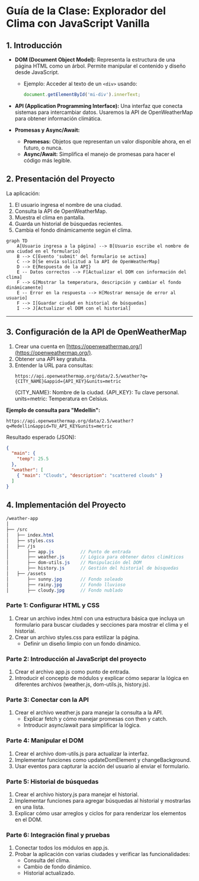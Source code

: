 # **Guía de la Clase: Explorador del Clima con JavaScript Vanilla**

## **1. Introducción**
- **DOM (Document Object Model):** Representa la estructura de una página HTML como un árbol. Permite manipular el contenido y diseño desde JavaScript.  
  - Ejemplo: Acceder al texto de un `<div>` usando:  
    ```javascript
    document.getElementById('mi-div').innerText;
    ```

- **API (Application Programming Interface):** Una interfaz que conecta sistemas para intercambiar datos. Usaremos la API de OpenWeatherMap para obtener información climática.  

- **Promesas y Async/Await:**
  - **Promesas:** Objetos que representan un valor disponible ahora, en el futuro, o nunca.
  - **Async/Await:** Simplifica el manejo de promesas para hacer el código más legible.


## **2. Presentación del Proyecto**
La aplicación:
1. El usuario ingresa el nombre de una ciudad.
2. Consulta la API de OpenWeatherMap.
3. Muestra el clima en pantalla.
4. Guarda un historial de búsquedas recientes.
5. Cambia el fondo dinámicamente según el clima.

```mermaid
graph TD
    A[Usuario ingresa a la página] --> B[Usuario escribe el nombre de una ciudad en el formulario]
    B --> C[Evento 'submit' del formulario se activa]
    C --> D[Se envía solicitud a la API de OpenWeatherMap]
    D --> E{Respuesta de la API}
    E -- Datos correctos --> F[Actualizar el DOM con información del clima]
    F --> G[Mostrar la temperatura, descripción y cambiar el fondo dinámicamente]
    E -- Error en la respuesta --> H[Mostrar mensaje de error al usuario]
    F --> I[Guardar ciudad en historial de búsquedas]
    I --> J[Actualizar el DOM con el historial]

  ```
---

## **3. Configuración de la API de OpenWeatherMap**
1. Crear una cuenta en [https://openweathermap.org/](https://openweathermap.org/).
2. Obtener una API key gratuita.
3. Entender la URL para consultas:  
   ```url
   https://api.openweathermap.org/data/2.5/weather?q={CITY_NAME}&appid={API_KEY}&units=metric
   ```
    {CITY_NAME}: Nombre de la ciudad.
    {API_KEY}: Tu clave personal.
    units=metric: Temperatura en Celsius.

**Ejemplo de consulta para "Medellín":**
```url
https://api.openweathermap.org/data/2.5/weather?q=Medellin&appid=TU_API_KEY&units=metric
```

Resultado esperado (JSON):
```json
{
  "main": {
    "temp": 25.5
  },
  "weather": [
    { "main": "Clouds", "description": "scattered clouds" }
  ]
}
```

## **4. Implementación del Proyecto**

```scss
/weather-app
│
├── /src
│   ├── index.html
│   ├── styles.css
│   ├── /js
│       ├── app.js          // Punto de entrada
│       ├── weather.js      // Lógica para obtener datos climáticos
│       ├── dom-utils.js    // Manipulación del DOM
│       ├── history.js      // Gestión del historial de búsquedas
│   ├── /assets
│       ├── sunny.jpg       // Fondo soleado
│       ├── rainy.jpg       // Fondo lluvioso
│       ├── cloudy.jpg      // Fondo nublado
```

### Parte 1: Configurar HTML y CSS
1. Crear un archivo index.html con una estructura básica que incluya un formulario para buscar ciudades y secciones para mostrar el clima y el historial.
2. Crear un archivo styles.css para estilizar la página.
   * Definir un diseño limpio con un fondo dinámico.


### Parte 2: Introducción al JavaScript del proyecto
1. Crear el archivo app.js como punto de entrada.
2. Introducir el concepto de módulos y explicar cómo separar la lógica en diferentes archivos (weather.js, dom-utils.js, history.js).
   
### Parte 3: Conectar con la API
1. Crear el archivo weather.js para manejar la consulta a la API.
   * Explicar fetch y cómo manejar promesas con then y catch.
   * Introducir async/await para simplificar la lógica.
  
### Parte 4: Manipular el DOM
1. Crear el archivo dom-utils.js para actualizar la interfaz.
2. Implementar funciones como updateDomElement y changeBackground.
3. Usar eventos para capturar la acción del usuario al enviar el formulario.

### Parte 5: Historial de búsquedas
1. Crear el archivo history.js para manejar el historial.
2. Implementar funciones para agregar búsquedas al historial y mostrarlas en una lista.
3. Explicar cómo usar arreglos y ciclos for para renderizar los elementos en el DOM.

### Parte 6: Integración final y pruebas
1. Conectar todos los módulos en app.js.
2. Probar la aplicación con varias ciudades y verificar las funcionalidades:
   * Consulta del clima.
   * Cambio de fondo dinámico.
   * Historial actualizado.
